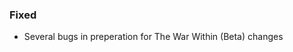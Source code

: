 <p><h3>Fixed</h3></p>
<ul>
<li>Several bugs in preperation for The War Within (Beta) changes</li>
</ul>